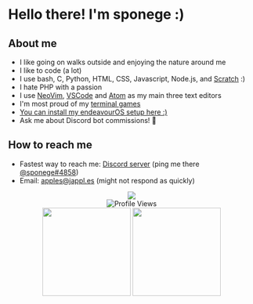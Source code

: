 # Hello there! I'm sponege :)

## About me
- I like going on walks outside and enjoying the nature around me
- I like to code (a lot)
- I use bash, C, Python, HTML, CSS, Javascript, Node.js, and [Scratch](https://scratch.mit.edu/users/Jord4563/) :)
- I hate PHP with a passion
- I use [NeoVim](https://neovim.io/), [VSCode](https://code.visualstudio.com/) and [Atom](https://atom.io) as my main three text editors
- I'm most proud of my [terminal games](https://github.com/sponege/terminal-games)
- [You can install my endeavourOS setup here :)](https://github.com/sponege/dotfiles)
- Ask me about Discord bot commissions! 👀

## How to reach me
- Fastest way to reach me: [Discord server](https://discord.gg/tvaPVHEV3c) (ping me there [@sponege#4858](discord.com/users/894783593694527499))
- Email: [apples@jappl.es](mailto:apples@jappl.es) (might not respond as quickly)

<!-- [![GitHub Game of Life](https://github4life.herokuapp.com/sponege.gif)](https://github4life.herokuapp.com/sponege) -->

<p align="center">
  <img src="https://discord.c99.nl/widget/theme-4/894783593694527499.png">
  <br>
  <img src="https://komarev.com/ghpvc/?username=sponege&style=for-the-badge&color=red" alt="Profile Views">
  <br>
  <img height="180em" src="https://github-readme-stats.vercel.app/api?username=sponege&theme=tokyonight" />
  <img height="180em" src="https://github-readme-stats-eight-theta.vercel.app/api/top-langs/?username=sponege&layout=compact&exclude_lang=ruby&theme=tokyonight" />
</p>
